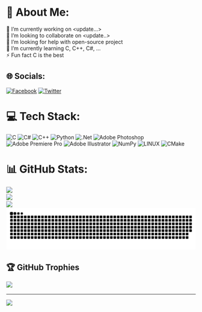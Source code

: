 # 💫 About Me:
🔭 I’m currently working on <update...><br>👯 I’m looking to collaborate on <update..><br>🤝 I’m looking for help with open-source project<br>🌱 I’m currently learning C, C++, C#, ...<br>⚡ Fun fact C is the best


## 🌐 Socials:
[![Facebook](https://img.shields.io/badge/Facebook-%231877F2.svg?logo=Facebook&logoColor=white)](https://facebook.com/chiro.jade.rain) [![Twitter](https://img.shields.io/badge/Twitter-%231DA1F2.svg?logo=Twitter&logoColor=white)](https://twitter.com/TruongChiro) 

# 💻 Tech Stack:
![C](https://img.shields.io/badge/c-%2300599C.svg?style=for-the-badge&logo=c&logoColor=white) ![C#](https://img.shields.io/badge/c%23-%23239120.svg?style=for-the-badge&logo=c-sharp&logoColor=white) ![C++](https://img.shields.io/badge/c++-%2300599C.svg?style=for-the-badge&logo=c%2B%2B&logoColor=white) ![Python](https://img.shields.io/badge/python-3670A0?style=for-the-badge&logo=python&logoColor=ffdd54) ![.Net](https://img.shields.io/badge/.NET-5C2D91?style=for-the-badge&logo=.net&logoColor=white) ![Adobe Photoshop](https://img.shields.io/badge/adobephotoshop-%2331A8FF.svg?style=for-the-badge&logo=adobephotoshop&logoColor=white) ![Adobe Premiere Pro](https://img.shields.io/badge/Adobe%20Premiere%20Pro-9999FF.svg?style=for-the-badge&logo=Adobe%20Premiere%20Pro&logoColor=white) ![Adobe Illustrator](https://img.shields.io/badge/adobeillustrator-%23FF9A00.svg?style=for-the-badge&logo=adobeillustrator&logoColor=white) ![NumPy](https://img.shields.io/badge/numpy-%23013243.svg?style=for-the-badge&logo=numpy&logoColor=white) ![LINUX](https://img.shields.io/badge/Linux-FCC624?style=for-the-badge&logo=linux&logoColor=black) ![CMake](https://img.shields.io/badge/CMake-%23008FBA.svg?style=for-the-badge&logo=cmake&logoColor=white)
# 📊 GitHub Stats:
![](https://github-readme-stats.vercel.app/api?username=Chiro145&theme=tokyonight&hide_border=true&include_all_commits=true&count_private=true)<br/>
![](https://github-readme-streak-stats.herokuapp.com/?user=Chiro145&theme=tokyonight&hide_border=true)<br/>
![](https://github-readme-stats.vercel.app/api/top-langs/?username=Chiro145&theme=tokyonight&hide_border=true&include_all_commits=true&count_private=true&layout=compact)
![snake gif](https://github.com/Chiro145/Chiro145/blob/main/github-contribution-grid-snake.svg)
## 🏆 GitHub Trophies
![](https://github-profile-trophy.vercel.app/?username=Chiro145&theme=dracula&no-frame=true&no-bg=true&margin-w=4)

---
[![](https://visitcount.itsvg.in/api?id=Chiro145&icon=2&color=1)](https://visitcount.itsvg.in)

<!-- Proudly created with GPRM ( https://gprm.itsvg.in ) -->
